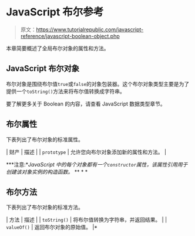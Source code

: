 # JavaScript 布尔参考

> 原文：<https://www.tutorialrepublic.com/javascript-reference/javascript-boolean-object.php>

本章简要概述了全局布尔对象的属性和方法。

## JavaScript 布尔对象

布尔对象是围绕布尔值`true`或`false`的对象包装器。这个布尔对象类型主要是为了提供一个`toString()`方法来将布尔值转换成字符串。

要了解更多关于 Boolean 的内容，请查看 JavaScript 数据类型章节。

## 布尔属性

下表列出了布尔对象的标准属性。

| 财产 | 描述 |
| `prototype` | 允许您向布尔对象添加新的属性和方法。 |

 ***注意:**JavaScript 中的每个对象都有一个`constructor`属性，该属性引用用于创建该对象实例的构造函数。*  ** * *

## 布尔方法

下表列出了布尔对象的标准方法。

| 方法 | 描述 |
| `toString()` | 将布尔值转换为字符串，并返回结果。 |
| `valueOf()` | 返回布尔对象的原始值。 |*